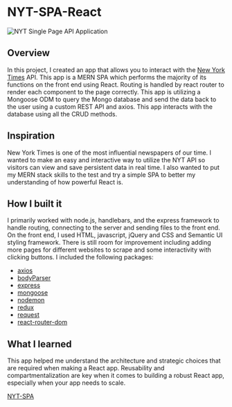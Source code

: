 # NYT-SPA-React
![NYT Single Page API Application](https://media.giphy.com/media/tJdwJdYJsBawRZ9qlP/giphy.gif)

## Overview

In this project, I created an app that allows you to interact with the [New York Times](https://www.nytimes.com/) API. This app is a MERN SPA which performs the majority of its functions on the front end using React. Routing is handled by react router to render each component to the page correctly. This app is utilizing a Mongoose ODM to query the Mongo database and send the data back to the user using a custom REST API and axios. This app interacts with the database using all the CRUD methods.


## Inspiration
New York Times is one of the most influential newspapers of our time. I wanted to make an easy and interactive way to utilize the NYT  API so visitors can view and save persistent data in real time. I also wanted to put my MERN stack skills to the test and try a simple SPA to better my understanding of how powerful React is.


## How I built it

I primarily worked with node.js, handlebars, and the express framework to handle routing, connecting to the server and sending files to the front end. On the front end, I used HTML, javascript, jQuery and CSS and Semantic UI styling framework. There is still room for improvement including adding more pages for different websites to scrape and some interactivity with clicking buttons. I included the following packages:
* [axios](https://www.npmjs.com/package/axios)
* [bodyParser](https://www.npmjs.com/package/body-parser)
* [express](https://www.npmjs.com/package/express)
* [mongoose](https://www.npmjs.com/package/mongoose)
* [nodemon](https://www.npmjs.com/package/nodemon)
* [redux](https://redux.js.org/)
* [request](https://www.npmjs.com/package/request)
* [react-router-dom](https://www.npmjs.com/package/react-router-dom)

## What I learned
This app helped me understand the architecture and strategic choices that are required when making a React app. Reusability and compartmentalization are key when it comes to building a robust React app, especially when your app needs to scale.

[NYT-SPA](https://nyt-spa-react.herokuapp.com/)

